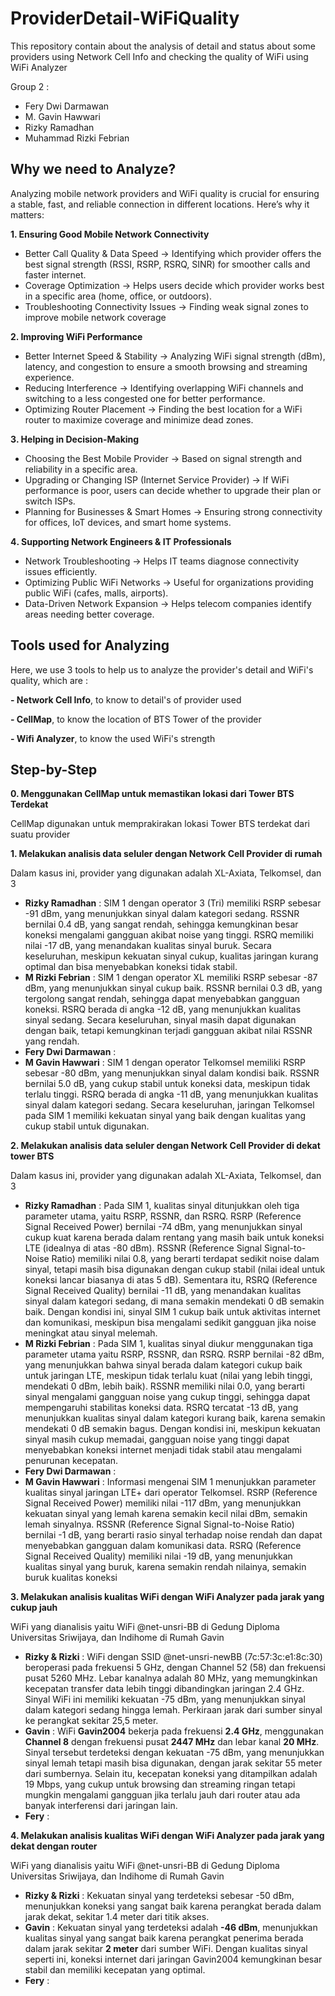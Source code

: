# ProviderDetail-WiFiQuality
This repository contain about the analysis of detail and status about some providers using Network Cell Info and checking the quality of WiFi using WiFi Analyzer

Group 2 :
- Fery Dwi Darmawan
- M. Gavin Hawwari
- Rizky Ramadhan
- Muhammad Rizki Febrian

## Why we need to Analyze?
Analyzing mobile network providers and WiFi quality is crucial for ensuring a stable, fast, and reliable connection in different locations. Here’s why it matters:

**1. Ensuring Good Mobile Network Connectivity**
- Better Call Quality & Data Speed → Identifying which provider offers the best signal strength (RSSI, RSRP, RSRQ, SINR) for smoother calls and faster internet.
- Coverage Optimization → Helps users decide which provider works best in a specific area (home, office, or outdoors).
- Troubleshooting Connectivity Issues → Finding weak signal zones to improve mobile network coverage
  
**2️. Improving WiFi Performance**
- Better Internet Speed & Stability → Analyzing WiFi signal strength (dBm), latency, and congestion to ensure a smooth browsing and streaming experience.
- Reducing Interference → Identifying overlapping WiFi channels and switching to a less congested one for better performance.
- Optimizing Router Placement → Finding the best location for a WiFi router to maximize coverage and minimize dead zones.
  
**3️. Helping in Decision-Making**
- Choosing the Best Mobile Provider → Based on signal strength and reliability in a specific area.
- Upgrading or Changing ISP (Internet Service Provider) → If WiFi performance is poor, users can decide whether to upgrade their plan or switch ISPs.
- Planning for Businesses & Smart Homes → Ensuring strong connectivity for offices, IoT devices, and smart home systems.
  
**4️. Supporting Network Engineers & IT Professionals**
- Network Troubleshooting → Helps IT teams diagnose connectivity issues efficiently.
- Optimizing Public WiFi Networks → Useful for organizations providing public WiFi (cafes, malls, airports).
- Data-Driven Network Expansion → Helps telecom companies identify areas needing better coverage.

## Tools used for Analyzing

Here, we use 3 tools to help us to analyze the provider's detail and WiFi's quality, which are :

**- Network Cell Info**, to know to detail's of provider used

**- CellMap**, to know the location of BTS Tower of the provider

**- Wifi Analyzer**, to know the used WiFi's strength

## Step-by-Step
**0. Menggunakan **CellMap** untuk memastikan lokasi dari Tower BTS Terdekat**

   CellMap digunakan untuk memprakirakan lokasi Tower BTS terdekat dari suatu provider

**1. Melakukan analisis data seluler dengan **Network Cell Provider** di rumah**



   Dalam kasus ini, provider yang digunakan adalah XL-Axiata, Telkomsel, dan 3
   - **Rizky Ramadhan** : SIM 1 dengan operator 3 (Tri) memiliki RSRP sebesar -91 dBm, yang menunjukkan sinyal dalam kategori sedang. RSSNR bernilai 0.4 dB, yang sangat rendah, sehingga kemungkinan besar koneksi mengalami gangguan akibat noise yang tinggi. RSRQ memiliki nilai -17 dB, yang menandakan kualitas sinyal buruk. Secara keseluruhan, meskipun kekuatan sinyal cukup, kualitas jaringan kurang optimal dan bisa menyebabkan koneksi tidak stabil.
   - **M Rizki Febrian** : SIM 1 dengan operator XL memiliki RSRP sebesar -87 dBm, yang menunjukkan sinyal cukup baik. RSSNR bernilai 0.3 dB, yang tergolong sangat rendah, sehingga dapat menyebabkan gangguan koneksi. RSRQ berada di angka -12 dB, yang menunjukkan kualitas sinyal sedang. Secara keseluruhan, sinyal masih dapat digunakan dengan baik, tetapi kemungkinan terjadi gangguan akibat nilai RSSNR yang rendah.
   - **Fery Dwi Darmawan** :
   - **M Gavin Hawwari** : SIM 1 dengan operator Telkomsel memiliki RSRP sebesar -80 dBm, yang menunjukkan sinyal dalam kondisi baik. RSSNR bernilai 5.0 dB, yang cukup stabil untuk koneksi data, meskipun tidak terlalu tinggi. RSRQ berada di angka -11 dB, yang menunjukkan kualitas sinyal dalam kategori sedang. Secara keseluruhan, jaringan Telkomsel pada SIM 1 memiliki kekuatan sinyal yang baik dengan kualitas yang cukup stabil untuk digunakan.

**2. Melakukan analisis data seluler dengan **Network Cell Provider** di dekat tower BTS**



   Dalam kasus ini, provider yang digunakan adalah XL-Axiata, Telkomsel, dan 3
   - **Rizky Ramadhan** : Pada SIM 1, kualitas sinyal ditunjukkan oleh tiga parameter utama, yaitu RSRP, RSSNR, dan RSRQ. RSRP (Reference Signal Received Power) bernilai -74 dBm, yang menunjukkan sinyal cukup kuat karena berada dalam rentang yang masih baik untuk koneksi LTE (idealnya di atas -80 dBm). RSSNR (Reference Signal Signal-to-Noise Ratio) memiliki nilai 0.8, yang berarti terdapat sedikit noise dalam sinyal, tetapi masih bisa digunakan dengan cukup stabil (nilai ideal untuk koneksi lancar biasanya di atas 5 dB). Sementara itu, RSRQ (Reference Signal Received Quality) bernilai -11 dB, yang menandakan kualitas sinyal dalam kategori sedang, di mana semakin mendekati 0 dB semakin baik. Dengan kondisi ini, sinyal SIM 1 cukup baik untuk aktivitas internet dan komunikasi, meskipun bisa mengalami sedikit gangguan jika noise meningkat atau sinyal melemah.
   - **M Rizki Febrian** : Pada SIM 1, kualitas sinyal diukur menggunakan tiga parameter utama yaitu RSRP, RSSNR, dan RSRQ. RSRP bernilai -82 dBm, yang menunjukkan bahwa sinyal berada dalam kategori cukup baik untuk jaringan LTE, meskipun tidak terlalu kuat (nilai yang lebih tinggi, mendekati 0 dBm, lebih baik). RSSNR memiliki nilai 0.0, yang berarti sinyal mengalami gangguan noise yang cukup tinggi, sehingga dapat mempengaruhi stabilitas koneksi data. RSRQ tercatat -13 dB, yang menunjukkan kualitas sinyal dalam kategori kurang baik, karena semakin mendekati 0 dB semakin bagus. Dengan kondisi ini, meskipun kekuatan sinyal masih cukup memadai, gangguan noise yang tinggi dapat menyebabkan koneksi internet menjadi tidak stabil atau mengalami penurunan kecepatan.
   - **Fery Dwi Darmawan** :
   - **M Gavin Hawwari** : Informasi mengenai SIM 1 menunjukkan parameter kualitas sinyal jaringan LTE+ dari operator Telkomsel. RSRP (Reference Signal Received Power) memiliki nilai -117 dBm, yang menunjukkan kekuatan sinyal yang lemah karena semakin kecil nilai dBm, semakin lemah sinyalnya. RSSNR (Reference Signal Signal-to-Noise Ratio) bernilai -1 dB, yang berarti rasio sinyal terhadap noise rendah dan dapat menyebabkan gangguan dalam komunikasi data. RSRQ (Reference Signal Received Quality) memiliki nilai -19 dB, yang menunjukkan kualitas sinyal yang buruk, karena semakin rendah nilainya, semakin buruk kualitas koneksi

**3. Melakukan analisis kualitas WiFi dengan **WiFi Analyzer** pada jarak yang cukup jauh**



   WiFi yang dianalisis yaitu WiFi @net-unsri-BB di Gedung Diploma Universitas Sriwijaya, dan Indihome di Rumah Gavin
   - **Rizky & Rizki** : WiFi dengan SSID @net-unsri-newBB (7c:57:3c:e1:8c:30) beroperasi pada frekuensi 5 GHz, dengan Channel 52 (58) dan frekuensi pusat 5260 MHz. Lebar kanalnya adalah 80 MHz, yang memungkinkan kecepatan transfer data lebih tinggi dibandingkan jaringan 2.4 GHz. Sinyal WiFi ini memiliki kekuatan -75 dBm, yang menunjukkan sinyal dalam kategori sedang hingga lemah. Perkiraan jarak dari sumber sinyal ke perangkat sekitar 25,5 meter.
   - **Gavin** : WiFi **Gavin2004** bekerja pada frekuensi **2.4 GHz**, menggunakan **Channel 8** dengan frekuensi pusat **2447 MHz** dan lebar kanal **20 MHz**. Sinyal tersebut terdeteksi dengan kekuatan -75 dBm, yang menunjukkan sinyal lemah tetapi masih bisa digunakan, dengan jarak sekitar 55 meter dari sumbernya. Selain itu, kecepatan koneksi yang ditampilkan adalah 19 Mbps, yang cukup untuk browsing dan streaming ringan tetapi mungkin mengalami gangguan jika terlalu jauh dari router atau ada banyak interferensi dari jaringan lain.
   - **Fery** : 

**4. Melakukan analisis kualitas WiFi dengan **WiFi Analyzer** pada jarak yang dekat dengan router**



   WiFi yang dianalisis yaitu WiFi @net-unsri-BB di Gedung Diploma Universitas Sriwijaya, dan Indihome di Rumah Gavin
   - **Rizky & Rizki** : Kekuatan sinyal yang terdeteksi sebesar -50 dBm, menunjukkan koneksi yang sangat baik karena perangkat berada dalam jarak dekat, sekitar 1.4 meter dari titik akses. 
   - **Gavin** : Kekuatan sinyal yang terdeteksi adalah **-46 dBm**, menunjukkan kualitas sinyal yang sangat baik karena perangkat penerima berada dalam jarak sekitar **2 meter** dari sumber WiFi. Dengan kualitas sinyal seperti ini, koneksi internet dari jaringan Gavin2004 kemungkinan besar stabil dan memiliki kecepatan yang optimal.
   - **Fery** : 

